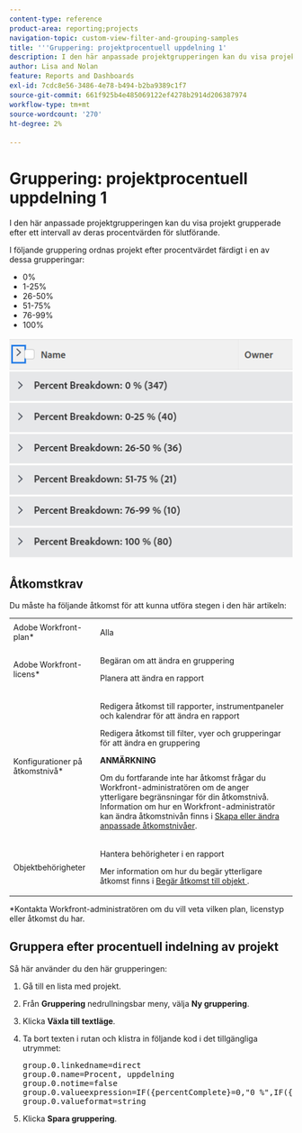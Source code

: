 ```yaml
---
content-type: reference
product-area: reporting;projects
navigation-topic: custom-view-filter-and-grouping-samples
title: '''Gruppering: projektprocentuell uppdelning 1'
description: I den här anpassade projektgrupperingen kan du visa projekt grupperade efter ett intervall av deras procentvärden för slutförande.
author: Lisa and Nolan
feature: Reports and Dashboards
exl-id: 7cdc8e56-3486-4e78-b494-b2ba9389c1f7
source-git-commit: 661f925b4e485069122ef4278b2914d206387974
workflow-type: tm+mt
source-wordcount: '270'
ht-degree: 2%

---
```


# Gruppering: projektprocentuell uppdelning 1

I den här anpassade projektgrupperingen kan du visa projekt grupperade efter ett intervall av deras procentvärden för slutförande.

I följande gruppering ordnas projekt efter procentvärdet färdigt i en av dessa grupperingar:

* 0%
* 1-25%
* 26-50%
* 51-75%
* 76-99%
* 100%

![percent_complete_break_custom_project_grouping_25__increments.png](assets/percent-complete-breakdown-custom-350x56.png)

## Åtkomstkrav

Du måste ha följande åtkomst för att kunna utföra stegen i den här artikeln:

<table style="table-layout:auto"> 
 <col> 
 <col> 
 <tbody> 
  <tr> 
   <td role="rowheader">Adobe Workfront-plan*</td> 
   <td> <p>Alla</p> </td> 
  </tr> 
  <tr> 
   <td role="rowheader">Adobe Workfront-licens*</td> 
   <td> <p>Begäran om att ändra en gruppering </p>
   <p>Planera att ändra en rapport</p> </td> 
  </tr> 
  <tr> 
   <td role="rowheader">Konfigurationer på åtkomstnivå*</td> 
   <td> <p>Redigera åtkomst till rapporter, instrumentpaneler och kalendrar för att ändra en rapport</p> <p>Redigera åtkomst till filter, vyer och grupperingar för att ändra en gruppering</p> <p><b>ANMÄRKNING</b>

Om du fortfarande inte har åtkomst frågar du Workfront-administratören om de anger ytterligare begränsningar för din åtkomstnivå. Information om hur en Workfront-administratör kan ändra åtkomstnivån finns i <a href="../../../administration-and-setup/add-users/configure-and-grant-access/create-modify-access-levels.md" class="MCXref xref">Skapa eller ändra anpassade åtkomstnivåer</a>.</p> </td>
</tr>  
  <tr> 
   <td role="rowheader">Objektbehörigheter</td> 
   <td> <p>Hantera behörigheter i en rapport</p> <p>Mer information om hur du begär ytterligare åtkomst finns i <a href="../../../workfront-basics/grant-and-request-access-to-objects/request-access.md" class="MCXref xref">Begär åtkomst till objekt </a>.</p> </td> 
  </tr> 
 </tbody> 
</table>

&#42;Kontakta Workfront-administratören om du vill veta vilken plan, licenstyp eller åtkomst du har.

## Gruppera efter procentuell indelning av projekt

Så här använder du den här grupperingen:

1. Gå till en lista med projekt.
1. Från **Gruppering** nedrullningsbar meny, välja **Ny gruppering**.

1. Klicka **Växla till textläge**.
1. Ta bort texten i rutan och klistra in följande kod i det tillgängliga utrymmet:
   <pre>group.0.linkedname=direct<br>group.0.name=Procent, uppdelning<br>group.0.notime=false<br>group.0.valueexpression=IF({percentComplete}=0,"0 %",IF({percentComplete}&lt;=26,"0-25 %",IF({percentComplete}&lt;=51,"25-50 %",IF({percentComplete}&lt;=76,"50-75 %",IF({percentComplete} &lt;100,"75-99 %","100 %")))<br>group.0.valueformat=string</pre>

1. Klicka **Spara gruppering**.
